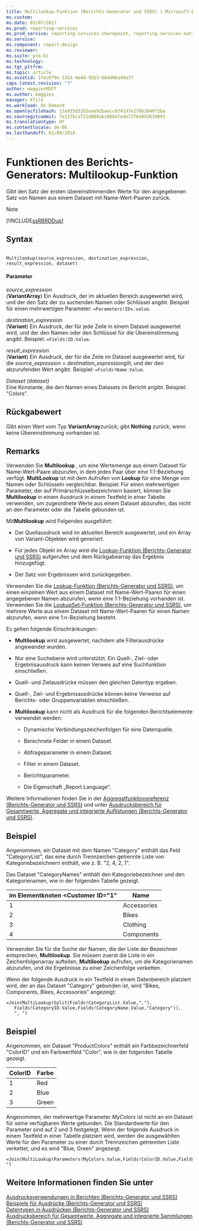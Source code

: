 ```yaml
---
title: Multilookup-Funktion (Berichts-Generator und SSRS) | Microsoft-Dokumentation
ms.custom: 
ms.date: 03/07/2017
ms.prod: reporting-services
ms.prod_service: reporting-services-sharepoint, reporting-services-native
ms.service: 
ms.component: report-design
ms.reviewer: 
ms.suite: pro-bi
ms.technology: 
ms.tgt_pltfrm: 
ms.topic: article
ms.assetid: 1fec079e-33b3-4e4d-92b3-6b4d06a49a77
caps.latest.revision: "7"
author: maggiesMSFT
ms.author: maggies
manager: kfile
ms.workload: On Demand
ms.openlocfilehash: 13a935d3281eae92baacc6741d7e276b3046f2ba
ms.sourcegitcommit: 7e117bca721d008ab106bbfede72f649d3634993
ms.translationtype: HT
ms.contentlocale: de-DE
ms.lasthandoff: 01/09/2018
---
```

# <a name="report-builder-functions---multilookup-function"></a>Funktionen des Berichts-Generators: Multilookup-Funktion
  Gibt den Satz der ersten übereinstimmenden Werte für den angegebenen Satz von Namen aus einem Dataset mit Name-Wert-Paaren zurück.  
  
> [!NOTE]  
>  [!INCLUDE[ssRBRDDup](../../includes/ssrbrddup-md.md)]  
  
## <a name="syntax"></a>Syntax  
  
```  
  
Multilookup(source_expression, destination_expression, result_expression, dataset)  
```  
  
#### <a name="parameters"></a>Parameter  
 *source_expression*  
 (**VariantArray**) Ein Ausdruck, der im aktuellen Bereich ausgewertet wird, und der den Satz der zu suchenden Namen oder Schlüssel angibt. Beispiel für einen mehrwertigen Parameter: `=Parameters!IDs.value`.  
  
 *destination_expression*  
 (**Variant**) Ein Ausdruck, der für jede Zeile in einem Dataset ausgewertet wird, und der den Namen oder den Schlüssel für die Übereinstimmung angibt. Beispiel: `=Fields!ID.Value`.  
  
 *result_expression*  
 (**Variant**) Ein Ausdruck, der für die Zeile im Dataset ausgewertet wird, für die *source_expression* = *destination_expression*gilt, und der den abzurufenden Wert angibt. Beispiel: `=Fields!Name.Value`.  
  
 *Dataset (dataset)*  
 Eine Konstante, die den Namen eines Datasets im Bericht angibt. Beispiel: "Colors".  
  
## <a name="return"></a>Rückgabewert  
 Gibt einen Wert vom Typ **VariantArray**zurück; gibt **Nothing** zurück, wenn keine Übereinstimmung vorhanden ist.  
  
## <a name="remarks"></a>Remarks  
 Verwenden Sie **Multilookup** , um eine Wertemenge aus einem Dataset für Name-Wert-Paare abzurufen, in dem jedes Paar über eine 1:1-Beziehung verfügt. **MultiLookup** ist mit dem Aufrufen von **Lookup** für eine Menge von Namen oder Schlüsseln vergleichbar. Beispiel: Für einen mehrwertigen Parameter, der auf Primärschlüsselbezeichnern basiert, können Sie **Multilookup** in einem Ausdruck in einem Textfeld in einer Tabelle verwenden, um zugeordnete Werte aus einem Dataset abzurufen, das nicht an den Parameter oder die Tabelle gebunden ist.  
  
 Mit**Multilookup** wird Folgendes ausgeführt:  
  
-   Der Quellausdruck wird im aktuellen Bereich ausgewertet, und ein Array von Variant-Objekten wird generiert.  
  
-   Für jedes Objekt im Array wird die [Lookup-Funktion (Berichts-Generator und SSRS)](../../reporting-services/report-design/report-builder-functions-lookup-function.md) aufgerufen und dem Rückgabearray das Ergebnis hinzugefügt.  
  
-   Der Satz von Ergebnissen wird zurückgegeben.  
  
 Verwenden Sie die [Lookup-Funktion (Berichts-Generator und SSRS)](../../reporting-services/report-design/report-builder-functions-lookup-function.md), um einen einzelnen Wert aus einem Dataset mit Name-Wert-Paaren für einen angegebenen Namen abzurufen, wenn eine 1:1-Beziehung vorhanden ist. Verwenden Sie die [LookupSet-Funktion (Berichts-Generator und SSRS)](../../reporting-services/report-design/report-builder-functions-lookupset-function.md), um mehrere Werte aus einem Dataset mit Name-Wert-Paaren für einen Namen abzurufen, wenn eine 1:n-Beziehung besteht.  
  
 Es gelten folgende Einschränkungen:  
  
-   **Multilookup** wird ausgewertet, nachdem alle Filterausdrücke angewendet wurden.  
  
-   Nur eine Suchebene wird unterstützt. Ein Quell-, Ziel- oder Ergebnisausdruck kann keinen Verweis auf eine Suchfunktion einschließen.  
  
-   Quell- und Zielausdrücke müssen den gleichen Datentyp ergeben.  
  
-   Quell-, Ziel- und Ergebnisausdrücke können keine Verweise auf Berichts- oder Gruppenvariablen einschließen.  
  
-   **Multilookup** kann nicht als Ausdruck für die folgenden Berichtselemente verwendet werden:  
  
    -   Dynamische Verbindungszeichenfolgen für eine Datenquelle.  
  
    -   Berechnete Felder in einem Dataset.  
  
    -   Abfrageparameter in einem Dataset.  
  
    -   Filter in einem Dataset.  
  
    -   Berichtsparameter.  
  
    -   Die Eigenschaft „Report.Language“.  
  
 Weitere Informationen finden Sie in der [Aggregatfunktionsreferenz (Berichts-Generator und SSRS)](../../reporting-services/report-design/report-builder-functions-aggregate-functions-reference.md) und unter [Ausdrucksbereich für Gesamtwerte, Aggregate und integrierte Auflistungen (Berichts-Generator und SSRS)](../../reporting-services/report-design/expression-scope-for-totals-aggregates-and-built-in-collections.md).  
  
## <a name="example"></a>Beispiel  
 Angenommen, ein Dataset mit dem Namen "Category" enthält das Feld "CategoryList", das eine durch Trennzeichen getrennte Liste von Kategoriebezeichnern enthält, wie z. B. "2, 4, 2, 1".  
  
 Das Dataset "CategoryNames" enthält den Kategoriebezeichner und den Kategorienamen, wie in der folgenden Tabelle gezeigt.  
  
|im Elementknoten &lt;Customer ID="1"|Name|  
|--------|----------|  
|1|Accessories|  
|2|Bikes|  
|3|Clothing|  
|4|Components|  
  
 Verwenden Sie für die Suche der Namen, die der Liste der Bezeichner entsprechen, **Multilookup**. Sie müssen zuerst die Liste in ein Zeichenfolgenarray aufteilen, **Multilookup** aufrufen, um die Kategorienamen abzurufen, und die Ergebnisse zu einer Zeichenfolge verketten.  
  
 Wenn der folgende Ausdruck in ein Textfeld in einem Datenbereich platziert wird, der an das Dataset "Category" gebunden ist, wird "Bikes, Components, Bikes, Accessories" angezeigt:  
  
```  
=Join(MultiLookup(Split(Fields!CategoryList.Value,","),  
   Fields!CategoryID.Value,Fields!CategoryName.Value,"Category")),  
   ", ")  
```  
  
## <a name="example"></a>Beispiel  
 Angenommen, ein Dataset "ProductColors" enthält ein Farbbezeichnerfeld "ColorID" und ein Farbwertfeld "Color", wie in der folgenden Tabelle gezeigt.  
  
|ColorID|Farbe|  
|-------------|-----------|  
|1|Red|  
|2|Blue|  
|3|Green|  
  
 Angenommen, der mehrwertige Parameter *MyColors* ist nicht an ein Dataset für seine verfügbaren Werte gebunden. Die Standardwerte für den Parameter sind auf 2 und 3 festgelegt. Wenn der folgende Ausdruck in einem Textfeld in einer Tabelle platziert wird, werden die ausgewählten Werte für den Parameter zu einer durch Trennzeichen getrennten Liste verkettet, und es wird "Blue, Green" angezeigt.  
  
```  
=Join(MultiLookup(Parameters!MyColors.Value,Fields!ColorID.Value,Fields!Color.Value,"ProductColors"),", ")  
```  
  
## <a name="see-also"></a>Weitere Informationen finden Sie unter  
 [Ausdrucksverwendungen in Berichten &#40;Berichts-Generator und SSRS&#41;](../../reporting-services/report-design/expression-uses-in-reports-report-builder-and-ssrs.md)   
 [Beispiele für Ausdrücke &#40;Berichts-Generator und SSRS&#41;](../../reporting-services/report-design/expression-examples-report-builder-and-ssrs.md)   
 [Datentypen in Ausdrücken (Berichts-Generator und SSRS)](../../reporting-services/report-design/data-types-in-expressions-report-builder-and-ssrs.md)   
 [Ausdrucksbereich für Gesamtwerte, Aggregate und integrierte Sammlungen &#40;Berichts-Generator und SSRS&#41;](../../reporting-services/report-design/expression-scope-for-totals-aggregates-and-built-in-collections.md)  
  
  
